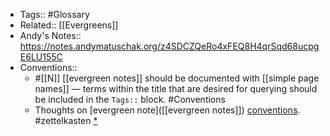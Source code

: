 - Tags:: #Glossary
- Related:: [[Evergreens]]
- Andy's Notes:: https://notes.andymatuschak.org/z4SDCZQeRo4xFEQ8H4qrSqd68ucpgE6LU155C
- Conventions::
    - #[[N]] [[evergreen notes]] should be documented with [[simple page names]] — terms within the title that are desired for querying should be included in the `Tags::` block. #Conventions
    - Thoughts on [evergreen note]([[evergreen notes]]) [conventions]([[Conventions]]). #zettelkasten [*]([[Bookmarks]])
